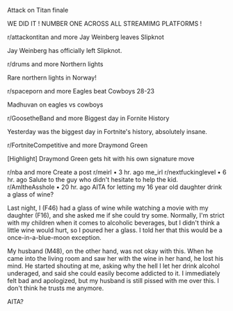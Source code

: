 Attack on Titan finale

WE DID IT ! NUMBER ONE ACROSS ALL STREAMIMG PLATFORMS !

r/attackontitan
and more
Jay Weinberg leaves Slipknot

Jay Weinberg has officially left Slipknot.

r/drums
and more
Northern lights

Rare northern lights in Norway!

r/spaceporn
and more
Eagles beat Cowboys 28-23

Madhuvan on eagles vs cowboys

r/GoosetheBand
and more
Biggest day in Fornite History

Yesterday was the biggest day in Fortnite's history, absolutely insane.

r/FortniteCompetitive
and more
Draymond Green

[Highlight] Draymond Green gets hit with his own signature move

r/nba
and more
Create a post
r/meirl
•
3 hr. ago
me_irl
r/nextfuckinglevel
•
6 hr. ago
Salute to the guy who didn't hesitate to help the kid.
r/AmItheAsshole
•
20 hr. ago
AITA for letting my 16 year old daughter drink a glass of wine?

Last night, I (F46) had a glass of wine while watching a movie with my daughter (F16), and she asked me if she could try some. Normally, I'm strict with my children when it comes to alcoholic beverages, but I didn't think a little wine would hurt, so I poured her a glass. I told her that this would be a once-in-a-blue-moon exception.

My husband (M48), on the other hand, was not okay with this. When he came into the living room and saw her with the wine in her hand, he lost his mind. He started shouting at me, asking why the hell I let her drink alcohol underaged, and said she could easily become addicted to it. I immediately felt bad and apologized, but my husband is still pissed with me over this. I don't think he trusts me anymore.

AITA?

 